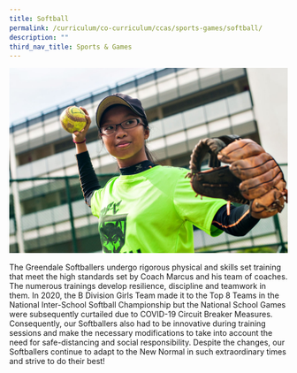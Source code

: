 ```yaml
---
title: Softball
permalink: /curriculum/co-curriculum/ccas/sports-games/softball/
description: ""
third_nav_title: Sports & Games
---
```

![](/images/BL0_4771.jpg)

The Greendale Softballers undergo rigorous physical and skills set training that meet the high standards set by Coach Marcus and his team of coaches. The numerous trainings develop resilience, discipline and teamwork in them. In 2020, the B Division Girls Team made it to the Top 8 Teams in the National Inter-School Softball Championship but the National School Games were subsequently curtailed due to COVID-19 Circuit Breaker Measures. Consequently, our Softballers also had to be innovative during training sessions and make the necessary modifications to take into account the need for safe-distancing and social responsibility. Despite the changes, our Softballers continue to adapt to the New Normal in such extraordinary times and strive to do their best!

